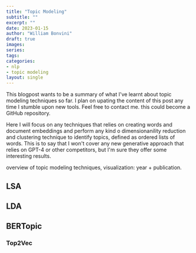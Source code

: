 ```yaml
---
title: "Topic Modeling"
subtitle: ""
excerpt: ""
date: 2023-01-15
author: "William Bonvini"
draft: true
images:
series:
tags:
categories:
- nlp
- topic modeling
layout: single
---
```



This blogpost wants to be a summary of what I've learnt about topic modeling techniques so far. I plan on upating the content of this post any time I stumble upon new tools. Feel free to contact me. this could become a GitHub repository. 

Here I will focus on any techniques that relies on creating words and document embeddings and perform any kind o dimensionanility reduction and clustering technique to identify topics, defined as ordered lists of words. This is to say that I won't cover any new generative approach that relies on GPT-4 or other competitors, but I'm sure they offer some interesting results. 





overview of topic modeling techniques, visualization: year + publication. 



## LSA



## LDA



## BERTopic



### Top2Vec









 
